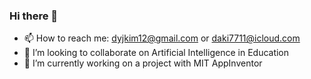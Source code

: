 ### Hi there 👋
- 📫 How to reach me: dyjkim12@gmail.com or daki7711@icloud.com
- 👯 I’m looking to collaborate on Artificial Intelligence in Education
- 🔭 I’m currently working on a project with MIT AppInventor

<!--
**daki7711/daki7711** is a ✨ _special_ ✨ repository because its `README.md` (this file) appears on your GitHub profile.

Here are some ideas to get you started:

- 🔭 I’m currently working on ...
- 🌱 I’m currently learning ...
- 👯 I’m looking to collaborate on ...
- 🤔 I’m looking for help with ...
- 💬 Ask me about ...
- 📫 How to reach me: ...
- 😄 Pronouns: ...
- ⚡ Fun fact: ...
-->
